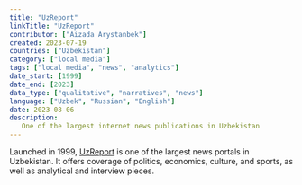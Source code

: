 ```yaml
---
title: "UzReport"
linkTitle: "UzReport"
contributor: ["Aizada Arystanbek"]
created: 2023-07-19
countries: ["Uzbekistan"]
category: ["local media"]
tags: ["local media", "news", "analytics"]
date_start: [1999]
date_end: [2023]
data_type: ["qualitative", "narratives", "news"]
language: ["Uzbek", "Russian", "English"]
date: 2023-08-06
description:
   One of the largest internet news publications in Uzbekistan
---
```


Launched in 1999, [UzReport](https://uzreport.news/) is one of the largest news portals in Uzbekistan. It offers coverage of politics, economics, culture, and sports, as well as analytical and interview pieces.
